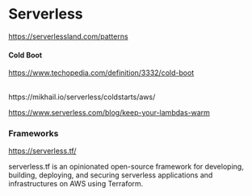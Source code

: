 # Serverless

https://serverlessland.com/patterns

#### Cold Boot

https://www.techopedia.com/definition/3332/cold-boot

<br>
https://mikhail.io/serverless/coldstarts/aws/

<br>

https://www.serverless.com/blog/keep-your-lambdas-warm


### Frameworks

https://serverless.tf/

serverless.tf is an opinionated open-source framework for developing, building, deploying, and securing serverless applications and infrastructures on AWS using Terraform.

